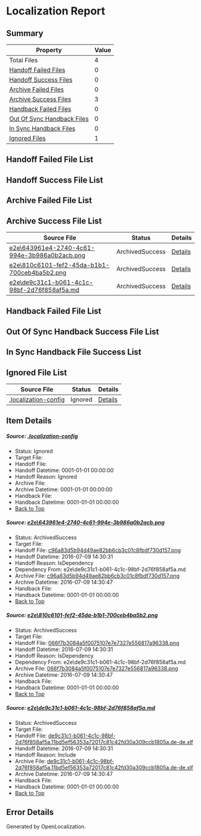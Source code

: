 # <a name='report-top'></a> Localization Report

## Summary
 Property | Value 
 -------- | ----- 
 Total Files | 4
[ Handoff Failed Files ](#handoff-failed-list)| 0
[ Handoff Success Files ](#handoff-success-list)| 0
[ Archive Failed Files ](#archive-failed-list)| 0
[ Archive Success Files ](#archive-success-list)| 3
[ Handback Failed Files ](#handback-failed-list)| 0
[ Out Of Sync Handback Files ](#outofsync-handback-success-list)| 0
[ In Sync Handback Files ](#insync-handback-success-list)| 0
[ Ignored Files ](#ignored-list)| 1

## <a name='handoff-failed-list'></a> Handoff Failed File List

## <a name='handoff-success-list'></a> Handoff Success File List

## <a name='archive-failed-list'></a> Archive Failed File List

## <a name='archive-success-list'></a> Archive Success File List
 Source File | Status | Details 
 ----------- | ------ | ------- 
 [e2e\643961e4-2740-4c61-994e-3b986a0b2acb.png](https://github.com/OpenLocalizationTestOrg/oltest/blob/dfe9a79df8a23b407b762a5935b4207baa507692/e2e/643961e4-2740-4c61-994e-3b986a0b2acb.png) | ArchivedSuccess | [Details](#c96a83d5b94d49ae82bb6cb3c01c8fbdf730d1571)
 [e2e\810c6101-fef2-45da-b1b1-700ceb4ba5b2.png](https://github.com/OpenLocalizationTestOrg/oltest/blob/dfe9a79df8a23b407b762a5935b4207baa507692/e2e/810c6101-fef2-45da-b1b1-700ceb4ba5b2.png) | ArchivedSuccess | [Details](#066f7b3084a5f0075107e7e7327e556817a963382)
 [e2e\de9c31c1-b061-4c1c-98bf-2d76f858af5a.md](https://github.com/OpenLocalizationTestOrg/oltest/blob/dfe9a79df8a23b407b762a5935b4207baa507692/e2e/de9c31c1-b061-4c1c-98bf-2d76f858af5a.md) | ArchivedSuccess | [Details](#51c97ae14a400123e3b8beb841cdb2aa715403343)

## <a name='handback-failed-list'></a> Handback Failed File List

## <a name='outofsync-handback-success-list'></a> Out Of Sync Handback Success File List

## <a name='insync-handback-success-list'></a> In Sync Handback File Success List

## <a name='ignored-list'></a> Ignored File List
 Source File | Status | Details 
 ----------- | ------ | ------- 
 [.localization-config](https://github.com/OpenLocalizationTestOrg/oltest/blob/dfe9a79df8a23b407b762a5935b4207baa507692/.localization-config) | Ignored | [Details](#3d4f252ac210baf56311d7e97dcc2db10974dbd20)

## Item Details
##### <a name='3d4f252ac210baf56311d7e97dcc2db10974dbd20'></a> Source: [.localization-config](https://github.com/OpenLocalizationTestOrg/oltest/blob/dfe9a79df8a23b407b762a5935b4207baa507692/.localization-config)
* Status: Ignored
* Target File: 
* Handoff File: 
* Handoff Datetime: 0001-01-01 00:00:00
* Handoff Reason: Ignored
* Archive File: 
* Archive Datetime: 0001-01-01 00:00:00
* Handback File: 
* Handback Datetime: 0001-01-01 00:00:00
* [Back to Top](#report-top)

##### <a name='c96a83d5b94d49ae82bb6cb3c01c8fbdf730d1571'></a> Source: [e2e\643961e4-2740-4c61-994e-3b986a0b2acb.png](https://github.com/OpenLocalizationTestOrg/oltest/blob/dfe9a79df8a23b407b762a5935b4207baa507692/e2e/643961e4-2740-4c61-994e-3b986a0b2acb.png)
* Status: ArchivedSuccess
* Target File: 
* Handoff File: [c96a83d5b94d49ae82bb6cb3c01c8fbdf730d157.png](https://github.com/OpenLocalizationTestOrg/olhandoff-e2e/blob/045d83f0e0c7c3b02e10f81160e3ec39d49007ed/ol-handoff/OpenLocalizationTestOrg/oltest-dede-fly/ci/ht/c96a83d5b94d49ae82bb6cb3c01c8fbdf730d157.png)
* Handoff Datetime: 2016-07-09 14:30:31
* Handoff Reason: IsDependency
* Dependency From: e2e\de9c31c1-b061-4c1c-98bf-2d76f858af5a.md
* Archive File: [c96a83d5b94d49ae82bb6cb3c01c8fbdf730d157.png](https://github.com/OpenLocalizationTestOrg/olhandoff-e2e/blob/7bdca907fd7746e064a4aa8e1abdc8e1818f88e6/ol-archive/OpenLocalizationTestOrg/oltest-dede-fly/ci/ht/c96a83d5b94d49ae82bb6cb3c01c8fbdf730d157.png)
* Archive Datetime: 2016-07-09 14:30:47
* Handback File: 
* Handback Datetime: 0001-01-01 00:00:00
* [Back to Top](#report-top)

##### <a name='066f7b3084a5f0075107e7e7327e556817a963382'></a> Source: [e2e\810c6101-fef2-45da-b1b1-700ceb4ba5b2.png](https://github.com/OpenLocalizationTestOrg/oltest/blob/dfe9a79df8a23b407b762a5935b4207baa507692/e2e/810c6101-fef2-45da-b1b1-700ceb4ba5b2.png)
* Status: ArchivedSuccess
* Target File: 
* Handoff File: [066f7b3084a5f0075107e7e7327e556817a96338.png](https://github.com/OpenLocalizationTestOrg/olhandoff-e2e/blob/045d83f0e0c7c3b02e10f81160e3ec39d49007ed/ol-handoff/OpenLocalizationTestOrg/oltest-dede-fly/ci/ht/066f7b3084a5f0075107e7e7327e556817a96338.png)
* Handoff Datetime: 2016-07-09 14:30:31
* Handoff Reason: IsDependency
* Dependency From: e2e\de9c31c1-b061-4c1c-98bf-2d76f858af5a.md
* Archive File: [066f7b3084a5f0075107e7e7327e556817a96338.png](https://github.com/OpenLocalizationTestOrg/olhandoff-e2e/blob/7bdca907fd7746e064a4aa8e1abdc8e1818f88e6/ol-archive/OpenLocalizationTestOrg/oltest-dede-fly/ci/ht/066f7b3084a5f0075107e7e7327e556817a96338.png)
* Archive Datetime: 2016-07-09 14:30:47
* Handback File: 
* Handback Datetime: 0001-01-01 00:00:00
* [Back to Top](#report-top)

##### <a name='51c97ae14a400123e3b8beb841cdb2aa715403343'></a> Source: [e2e\de9c31c1-b061-4c1c-98bf-2d76f858af5a.md](https://github.com/OpenLocalizationTestOrg/oltest/blob/dfe9a79df8a23b407b762a5935b4207baa507692/e2e/de9c31c1-b061-4c1c-98bf-2d76f858af5a.md)
* Status: ArchivedSuccess
* Target File: 
* Handoff File: [de9c31c1-b061-4c1c-98bf-2d76f858af5a.11bd5ef56353a72017c81c42fd30a309ccb1805a.de-de.xlf](https://github.com/OpenLocalizationTestOrg/olhandoff-e2e/blob/045d83f0e0c7c3b02e10f81160e3ec39d49007ed/ol-handoff/OpenLocalizationTestOrg/oltest-dede-fly/ci/ht/de9c31c1-b061-4c1c-98bf-2d76f858af5a.11bd5ef56353a72017c81c42fd30a309ccb1805a.de-de.xlf)
* Handoff Datetime: 2016-07-09 14:30:31
* Handoff Reason: Include
* Archive File: [de9c31c1-b061-4c1c-98bf-2d76f858af5a.11bd5ef56353a72017c81c42fd30a309ccb1805a.de-de.xlf](https://github.com/OpenLocalizationTestOrg/olhandoff-e2e/blob/7bdca907fd7746e064a4aa8e1abdc8e1818f88e6/ol-archive/OpenLocalizationTestOrg/oltest-dede-fly/ci/ht/de9c31c1-b061-4c1c-98bf-2d76f858af5a.11bd5ef56353a72017c81c42fd30a309ccb1805a.de-de.xlf)
* Archive Datetime: 2016-07-09 14:30:47
* Handback File: 
* Handback Datetime: 0001-01-01 00:00:00
* [Back to Top](#report-top)


## Error Details

Generated by OpenLocalization.
